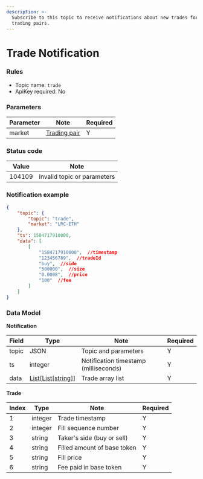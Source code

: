 ```yaml
---
description: >-
  Subscribe to this topic to receive notifications about new trades for specific
  trading pairs.
---
```


# Trade Notification

### Rules <a href="#rules" id="rules"></a>

* Topic name: `trade`
* ApiKey required: No

### Parameters <a href="#parameters" id="parameters"></a>

<table><thead><tr><th>Parameter</th><th>Note</th><th data-hidden>Required</th></tr></thead><tbody><tr><td>market</td><td><a href="https://docs.loopring.io/en/dex_apis/getMarkets.html">Trading pair</a></td><td>Y</td></tr></tbody></table>

### Status code <a href="#status-code" id="status-code"></a>

| Value  | Note                        |
| ------ | --------------------------- |
| 104109 | Invalid topic or parameters |

### Notification example <a href="#notification-example" id="notification-example"></a>

```json
{
    "topic": {
        "topic": "trade",
        "market": "LRC-ETH"
    },
    "ts": 1584717910000,
    "data": [
        [
            "1584717910000",  //timestamp
            "123456789",  //tradeId
            "buy",  //side
            "500000",  //size 
            "0.0008",  //price
            "100"  //fee
        ]
    ]
}
```



### Data Model <a href="#data-model" id="data-model"></a>

**Notification**

<table><thead><tr><th>Field</th><th>Type</th><th>Note</th><th data-hidden>Required</th></tr></thead><tbody><tr><td>topic</td><td>JSON</td><td>Topic and parameters</td><td>Y</td></tr><tr><td>ts</td><td>integer</td><td>Notification timestamp (milliseconds)</td><td>Y</td></tr><tr><td>data</td><td><a href="https://docs.loopring.io/en/websocket/trade.html#trade">List[List[string]</a>]</td><td>Trade array list</td><td>Y</td></tr></tbody></table>

**Trade**

<table><thead><tr><th>Index</th><th>Type</th><th>Note</th><th data-hidden>Required</th></tr></thead><tbody><tr><td>1</td><td>integer</td><td>Trade timestamp</td><td>Y</td></tr><tr><td>2</td><td>integer</td><td>Fill sequence number</td><td>Y</td></tr><tr><td>3</td><td>string</td><td>Taker's side (buy or sell)</td><td>Y</td></tr><tr><td>4</td><td>string</td><td>Filled amount of base token</td><td>Y</td></tr><tr><td>5</td><td>string</td><td>Fill price</td><td>Y</td></tr><tr><td>6</td><td>string</td><td>Fee paid in base token</td><td>Y</td></tr></tbody></table>
